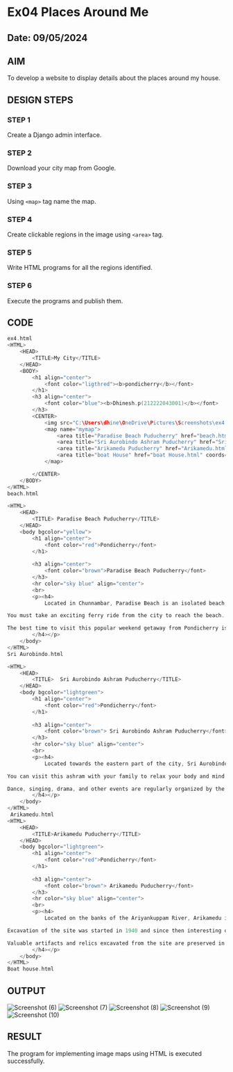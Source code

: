 # Ex04 Places Around Me
## Date: 09/05/2024

## AIM
To develop a website to display details about the places around my house.

## DESIGN STEPS

### STEP 1
Create a Django admin interface.

### STEP 2
Download your city map from Google.

### STEP 3
Using ```<map>``` tag name the map.

### STEP 4
Create clickable regions in the image using ```<area>``` tag.

### STEP 5
Write HTML programs for all the regions identified.

### STEP 6
Execute the programs and publish them.

## CODE
```C
ex4.html
<HTML>
    <HEAD>
        <TITLE>My City</TITLE>
    </HEAD>
    <BODY>
        <h1 align="center">
            <font color="ligthred"><b>pondicherry</b></font>
        </h1>
        <h3 align="center">
            <font color="blue"><b>Dhinesh.p(212222043001)</b></font>
        </h3>
        <CENTER>
            <img src="C:\Users\dhine\OneDrive\Pictures\Screenshots\ex4.png" usemap="#mymap" height="500" width="1000">
            <map name="mymap">
                <area title="Paradise Beach Puducherry" href="beach.html" coords="652,320,880,398" shape="rect">
                <area title="Sri Aurobindo Ashram Puducherry" href="Sri Aurobindo.html " coords="452,600,208" shape="circle">
                <area title="Arikamedu Puducherry" href="Arikamedu.html" coords="819,400,981,881" shape="rect">
                <area title="boat House" href="boat House.html" coords="705,315,935,337,710,414,637,317" shape="poly">
            </map>

        </CENTER>
    </BODY>
</HTML>
beach.html

<HTML>
    <HEAD>
        <TITLE> Paradise Beach Puducherry</TITLE>
    </HEAD>
    <body bgcolor="yellow">
        <h1 align="center">
            <font color="red">Pondicherry</font>
        </h1>
        
        <h3 align="center">
            <font color="brown">Paradise Beach Puducherry</font>
        </h3>
        <hr color="sky blue" align="center">
        <br>
        <p><h4>
            Located in Chunnambar, Paradise Beach is an isolated beach ranked as one of the best tourist destinations in Pondicherry. Locally referred to as ‘Plage Paradiso’, this breathtakingly beautiful golden sand beach has a tranquil atmosphere. The crystal-clear water and tropical vibe allow you to enjoy a relaxing day with your family and friends.

You must take an exciting ferry ride from the city to reach the beach. The route is flanked by thick mangrove forests which make your trip to the beach a refreshing journey. A haven for nature lovers, Paradise Beach is a treat for bird watchers as it is home to a wide variety of rare and beautiful species of birds.

The best time to visit this popular weekend getaway from Pondicherry is November to March. Adventure lovers can also enjoy water sports such as Canoeing, Kayaking, Swimming, and Jet Skiing at the beach. There are a few surfing schools in the area where you can rent the required equipment.
        </h4></p>
    </body>
</HTML>
Sri Aurobindo.html

<HTML>
    <HEAD>
        <TITLE>  Sri Aurobindo Ashram Puducherry</TITLE>
    </HEAD>
    <body bgcolor="lightgreen">
        <h1 align="center">
            <font color="red">Pondicherry</font>
        </h1>
        
        <h3 align="center">
            <font color="brown"> Sri Aurobindo Ashram Puducherry</font>
        </h3>
        <hr color="sky blue" align="center">
        <br>
        <p><h4>
            Located towards the eastern part of the city, Sri Aurobindo Ashram is among the famous tourist places of Pondicherry. Founded by Sri Aurobindo Ghose in 1926, the ashram is dedicated to his vision of leading a simple and healthy life. The spiritual atmosphere of the Ashram and soul-soothing silence make it a perfect place to meditate.

You can visit this ashram with your family to relax your body and mind from the stress of routine life. The simplicity of the building and its beautiful interiors are refreshing for the eyes. Sri Aurobindo Ashram is a treat for people curious about life and diverse cultures.

Dance, singing, drama, and other events are regularly organized by the community members at the Ashram. You can learn about the Ashram, Sri Aurobindo, his vision, and the Mother at the theatre where their history and vision are telecasted regularly. The Ashram’s courtyard houses the Samadhi of Sri Aurobindo and the Mother, which is adorned with fresh flowers each day.
        </h4></p>
    </body>
</HTML>
 Arikamedu.html
<HTML>
    <HEAD>
        <TITLE>Arikamedu Puducherry</TITLE>
    </HEAD>
    <body bgcolor="lightgreen">
        <h1 align="center">
            <font color="red">Pondicherry</font>
        </h1>
        
        <h3 align="center">
            <font color="brown"> Arikamedu Puducherry</font>
        </h3>
        <hr color="sky blue" align="center">
        <br>
        <p><h4>
            Located on the banks of the Ariyankuppam River, Arikamedu is a famous Indo-Roman archaeological site. It is among the well-known tourist places near Pondicherry. Inhabited by Romans, French, and Cholas centuries ago, the town was once a popular trade center of the region.

Excavation of the site was started in 1940 and since then interesting details have been unearthed. The site has been acquired by the Archaeological Survey of India for its cultural importance as the only surviving place with remnants of Roman existence in India during 300 BC - 1800 AD.

Valuable artifacts and relics excavated from the site are preserved in the Pondicherry Museum. They give visitors an insight into the history and culture of Arikamedu. The staggering ruins lure history buffs and photographers. A walk along the trails takes you back to the opulent era of trade and exchange in the 1st century BC.
        </h4></p>
    </body>
</HTML>
Boat house.html
```


## OUTPUT
![Screenshot (6)](https://github.com/dhinesh00406/NearMe/assets/147149471/03d406aa-6861-4f3f-b592-fd7ad0d25347)
![Screenshot (7)](https://github.com/dhinesh00406/NearMe/assets/147149471/55eec8f5-29cb-4e4d-b528-9de07f32d231)
![Screenshot (8)](https://github.com/dhinesh00406/NearMe/assets/147149471/e3ed428a-e203-44e0-86e4-ecd53347ba79)
![Screenshot (9)](https://github.com/dhinesh00406/NearMe/assets/147149471/de9b8f25-99e0-4e5f-a66e-853978fe078d)
![Screenshot (10)](https://github.com/dhinesh00406/NearMe/assets/147149471/ba7c6e7d-161a-40fc-b761-3e4752e0c977)












## RESULT
The program for implementing image maps using HTML is executed successfully.
